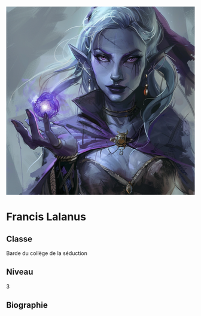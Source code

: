 ![Nemeia](../..//ressources/nemeia.png)

# Francis Lalanus

## Classe

Barde du collège de la séduction
## Niveau

3

## Biographie





